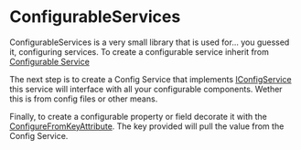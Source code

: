 # ConfigurableServices
ConfigurableServices is a very small library that is used for... you guessed it, configuring services.  To create a configurable service inherit from [Configurable Service](ConfigurableServices/ConfigurableService.cs)

The next step is to create a Config Service that implements [IConfigService](ConfigurableServices/IConfigService.cs) this service will interface with all your configurable components. Wether this is from config files or other means.

Finally, to create a configurable property or field decorate it with the [ConfigureFromKeyAttribute](ConfigurableServices/ConfigureFromKeyAttribute.cs).  The key provided will pull the value from the Config Service.
